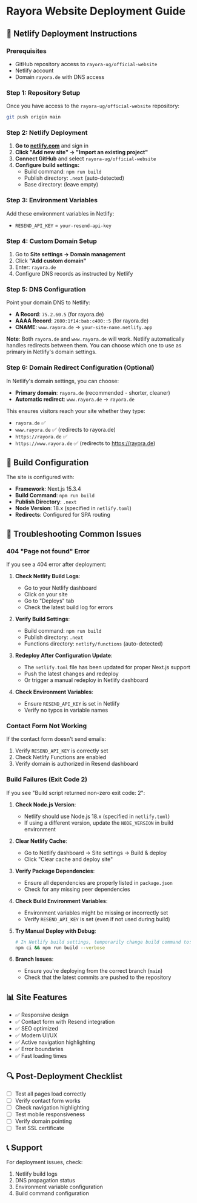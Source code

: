 # Rayora Website Deployment Guide

## 🚀 Netlify Deployment Instructions

### Prerequisites
- GitHub repository access to `rayora-ug/official-website`
- Netlify account
- Domain `rayora.de` with DNS access

### Step 1: Repository Setup
Once you have access to the `rayora-ug/official-website` repository:
```bash
git push origin main
```

### Step 2: Netlify Deployment

1. **Go to [netlify.com](https://netlify.com)** and sign in
2. **Click "Add new site" → "Import an existing project"**
3. **Connect GitHub** and select `rayora-ug/official-website`
4. **Configure build settings:**
   - Build command: `npm run build`
   - Publish directory: `.next` (auto-detected)
   - Base directory: (leave empty)

### Step 3: Environment Variables
Add these environment variables in Netlify:
- `RESEND_API_KEY` = `your-resend-api-key`

### Step 4: Custom Domain Setup
1. Go to **Site settings → Domain management**
2. Click **"Add custom domain"**
3. Enter: `rayora.de`
4. Configure DNS records as instructed by Netlify

### Step 5: DNS Configuration
Point your domain DNS to Netlify:
- **A Record**: `75.2.60.5` (for rayora.de)
- **AAAA Record**: `2600:1f14:bab:c400::5` (for rayora.de)
- **CNAME**: `www.rayora.de` → `your-site-name.netlify.app`

**Note**: Both `rayora.de` and `www.rayora.de` will work. Netlify automatically handles redirects between them. You can choose which one to use as primary in Netlify's domain settings.

### Step 6: Domain Redirect Configuration (Optional)
In Netlify's domain settings, you can choose:
- **Primary domain**: `rayora.de` (recommended - shorter, cleaner)
- **Automatic redirect**: `www.rayora.de` → `rayora.de`

This ensures visitors reach your site whether they type:
- `rayora.de` ✅
- `www.rayora.de` ✅ (redirects to rayora.de)
- `https://rayora.de` ✅
- `https://www.rayora.de` ✅ (redirects to https://rayora.de)

## 🔧 Build Configuration

The site is configured with:
- **Framework**: Next.js 15.3.4
- **Build Command**: `npm run build`
- **Publish Directory**: `.next`
- **Node Version**: 18.x (specified in `netlify.toml`)
- **Redirects**: Configured for SPA routing

## 🚨 Troubleshooting Common Issues

### **404 "Page not found" Error**
If you see a 404 error after deployment:

1. **Check Netlify Build Logs**:
   - Go to your Netlify dashboard
   - Click on your site
   - Go to "Deploys" tab
   - Check the latest build log for errors

2. **Verify Build Settings**:
   - Build command: `npm run build`
   - Publish directory: `.next`
   - Functions directory: `netlify/functions` (auto-detected)

3. **Redeploy After Configuration Update**:
   - The `netlify.toml` file has been updated for proper Next.js support
   - Push the latest changes and redeploy
   - Or trigger a manual redeploy in Netlify dashboard

4. **Check Environment Variables**:
   - Ensure `RESEND_API_KEY` is set in Netlify
   - Verify no typos in variable names

### **Contact Form Not Working**
If the contact form doesn't send emails:
1. Verify `RESEND_API_KEY` is correctly set
2. Check Netlify Functions are enabled
3. Verify domain is authorized in Resend dashboard

### **Build Failures (Exit Code 2)**
If you see "Build script returned non-zero exit code: 2":

1. **Check Node.js Version**:
   - Netlify should use Node.js 18.x (specified in `netlify.toml`)
   - If using a different version, update the `NODE_VERSION` in build environment

2. **Clear Netlify Cache**:
   - Go to Netlify dashboard → Site settings → Build & deploy
   - Click "Clear cache and deploy site"

3. **Verify Package Dependencies**:
   - Ensure all dependencies are properly listed in `package.json`
   - Check for any missing peer dependencies

4. **Check Build Environment Variables**:
   - Environment variables might be missing or incorrectly set
   - Verify `RESEND_API_KEY` is set (even if not used during build)

5. **Try Manual Deploy with Debug**:
   ```bash
   # In Netlify build settings, temporarily change build command to:
   npm ci && npm run build --verbose
   ```

6. **Branch Issues**:
   - Ensure you're deploying from the correct branch (`main`)
   - Check that the latest commits are pushed to the repository

## 📊 Site Features
- ✅ Responsive design
- ✅ Contact form with Resend integration
- ✅ SEO optimized
- ✅ Modern UI/UX
- ✅ Active navigation highlighting
- ✅ Error boundaries
- ✅ Fast loading times

## 🔍 Post-Deployment Checklist
- [ ] Test all pages load correctly
- [ ] Verify contact form works
- [ ] Check navigation highlighting
- [ ] Test mobile responsiveness
- [ ] Verify domain pointing
- [ ] Test SSL certificate

## 📞 Support
For deployment issues, check:
1. Netlify build logs
2. DNS propagation status
3. Environment variable configuration
4. Build command configuration
